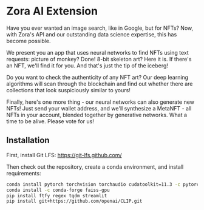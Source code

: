 # Zora AI Extension

Have you ever wanted an image search, like in Google, but for NFTs?
Now, with Zora's API and our outstanding data science expertise, this
has become possible.

We present you an app that uses neural networks to find NFTs using
text requests: picture of monkey? Done! 8-bit skeleton art? Here it
is. If there's an NFT, we'll find it for you. And that's just the tip
of the iceberg!

Do you want to check the authenticity of any NFT art? Our deep
learning algorithms will scan through the blockchain and find out
whether there are collections that look suspiciously similar to yours!

Finally, here's one more thing - our neural networks can also generate
new NFTs! Just send your wallet address, and we'll synthesize a
MetaNFT - all NFTs in your account, blended together by generative
networks. What a time to be alive. Please vote for us!

## Installation

First, install Git LFS: https://git-lfs.github.com/

Then check out the repository, create a conda environment, and
install requirements:

```bash
conda install pytorch torchvision torchaudio cudatoolkit=11.3 -c pytorch
conda install -c conda-forge faiss-gpu
pip install ftfy regex tqdm streamlit
pip install git+https://github.com/openai/CLIP.git
```